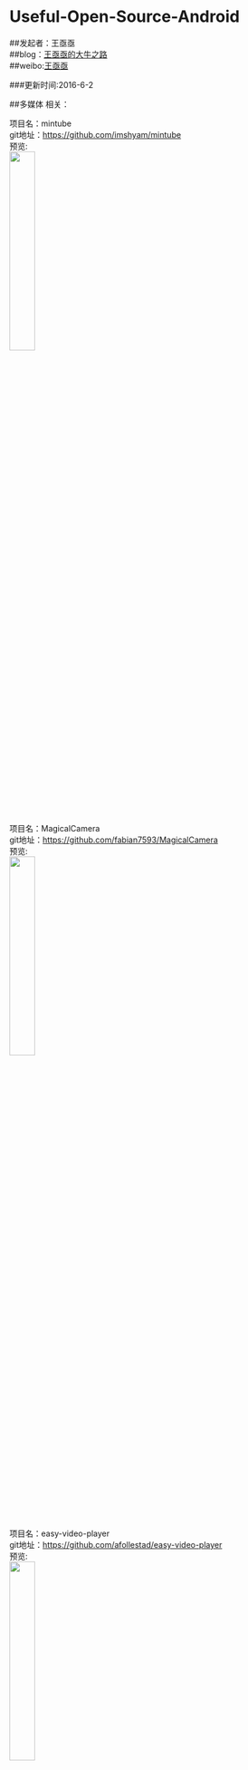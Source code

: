 # Useful-Open-Source-Android

##发起者：王亟亟<br>
##blog：[王亟亟的大牛之路](http://blog.csdn.net/ddwhan0123) <br>
##weibo:[王亟亟](http://weibo.com/u/5298245888) <br>

###更新时间:2016-6-2





##多媒体 相关：<br>





项目名：mintube<br>
git地址：https://github.com/imshyam/mintube<br>
预览:<br>
<img src="https://raw.githubusercontent.com/imshyam/mintube/master/screens/diff.png" width="30%" />

项目名：MagicalCamera<br>
git地址：https://github.com/fabian7593/MagicalCamera<br>
预览:<br>
<img src="https://github.com/fabian7593/MagicalCamera/raw/master/magicalcamera.gif" width="30%" />

项目名：easy-video-player<br>
git地址：https://github.com/afollestad/easy-video-player<br>
预览:<br>
<img src="https://raw.githubusercontent.com/afollestad/easy-video-player/master/art/showcase1.png" width="30%" />

项目名：SuperVideoPlayer<br>
git地址：https://github.com/curtis2/SuperVideoPlayer<br>
预览:<br>
<img src="https://github.com/curtis2/SuperVideoPlayer/raw/0aaf3ce2b6fc817d50ffdbe79a75ef6701c0b96b/source/start.gif" width="30%" />






##Bottom Navigation 相关:<br>









项目名：BottomNavigation<br>
git地址：https://github.com/Ashok-Varma/BottomNavigation<br>
预览:<br>
<img src="https://raw.githubusercontent.com/Ashok-Varma/BottomNavigation/master/all.gif" width="30%" />

项目名：FragNav<br>
git地址：https://github.com/ncapdevi/FragNav<br>
预览:<br>
<img src="https://raw.githubusercontent.com/ncapdevi/FragNav/master/FragNavDemo.gif" width="30%" />

项目名：BottomSheet<br>
git地址：https://github.com/soarcn/BottomSheet<br>
预览:<br>
<img src="https://github.com/soarcn/BottomSheet/raw/master/art/image.png?raw=true" width="30%" />

项目名：BottomBar<br>
git地址：https://github.com/roughike/BottomBar<br>
预览:<br>
![](https://raw.githubusercontent.com/roughike/BottomBar/master/demo_shifting.gif) <br>

项目名：FloatingToolbar<br>
git地址：https://github.com/rubensousa/FloatingToolbar<br>
预览:<br>
![](https://github.com/rubensousa/FloatingToolbar/raw/master/screenshots/demo.gif) <br>

项目名：PagerBottomTabStrip<br>
git地址：https://github.com/tyzlmjj/PagerBottomTabStrip<br>
预览:<br>
![](https://github.com/tyzlmjj/PagerBottomTabStrip/raw/master/img/demo1.gif) <br>

项目名：ahbottomnavigation<br>
git地址：https://github.com/aurelhubert/ahbottomnavigation<br>
预览:<br>
![](https://raw.githubusercontent.com/aurelhubert/ahbottomnavigation/master/demo2.gif) <br>








##图片选择器/编辑器 相关:<br>








项目名：PhotoPicker<br>
git地址：https://github.com/donglua/PhotoPicker<br>
预览:<br>
![](https://camo.githubusercontent.com/fdfbd6a029ad0f17e8cb782b1fc2cc579ca99e19/687474703a2f2f7777342e73696e61696d672e636e2f6c617267652f3565396138316462677731657472613665666c31686a3230367a3063657765742e6a7067) <br>


项目名：android-image-picker<br>
git地址：https://github.com/sd6352051/android-image-picker<br>
预览:<br>
![](https://github.com/sd6352051/android-image-picker/raw/master/gif/gallery.gif) <br>


项目名：ImageEditor-Android<br>
git地址：https://github.com/siwangqishiq/ImageEditor-Android<br>
预览:<br>
![](https://github.com/siwangqishiq/ImageEditAndroid/raw/master/screens/demo1.gif) <br>

项目名：AndroidPicturePicker<br>
git地址：https://github.com/ValuesFeng/AndroidPicturePicker<br>
预览:<br>
![](https://camo.githubusercontent.com/10e37ca4f68e656eef1722b2a458140f4ef92564/687474703a2f2f3773627934372e636f6d352e7a302e676c622e636c6f7564646e2e636f6d2f73637265656e73686f74322e6a70672d7868647069) <br>


项目名：GalleryPick<br>
git地址：https://github.com/YancyYe/GalleryPick<br>
预览:<br>
![](https://raw.githubusercontent.com/YancyYe/ImageSelector/master/resource/image_1.png) <br>

项目名：ImagePicker<br>
git地址：https://github.com/jeasonlzy0216/ImagePicker<br>
预览:<br>
![](https://camo.githubusercontent.com/d54562e2f344afa4a916d09a577098ef08a55bdb/687474703a2f2f3778737335332e636f6d322e7a302e676c622e636c6f7564646e2e636f6d2f696d6167657069636b65722f64656d6f312e706e67) <br>









##ListView 相关:<br>










项目名：CalendarListview<br>
git地址：https://github.com/traex/CalendarListview<br>
预览:<br>
<img src="https://github.com/traex/CalendarListview/raw/master/demo.gif" width="30%" /><br>

项目名：PullToZoomInListView<br>
git地址：https://github.com/matrixxun/PullToZoomInListView<br>
预览:<br>
![](https://github.com/matrixxun/PullToZoomInListView/raw/master/art/pull-to-zoom.gif) <br>

项目名：ListViewAnimations<br>
git地址：https://github.com/nhaarman/ListViewAnimations<br>
预览:<br>
<img src="https://raw.githubusercontent.com/nhaarman/ListViewAnimations/gh-pages/images/dynamiclistview.gif" width="30%" /><br>

项目名：HitBlockRefresh<br>
git地址：https://github.com/Hitomis/HitBlockRefresh<br>
预览:<br>
<img src="https://github.com/Hitomis/HitBlockRefresh/raw/master/preview/HitBlock.gif" width="30%" /><br>

项目名：StickyHeaderListView<br>
git地址：https://github.com/sfsheng0322/StickyHeaderListView<br>
预览:<br>
![](https://github.com/sfsheng0322/StickyHeaderListView/raw/master/screenshots/stickyheader.gif) <br>


项目名：IndexableStickyListView<br>
git地址：https://github.com/YoKeyword/IndexableStickyListView<br>
预览:<br>
![](https://github.com/YoKeyword/IndexableStickyListView/raw/master/gif/demo_city.gif) <br>

项目名：FlabbyListView<br>
git地址：https://github.com/jpardogo/FlabbyListView<br>
预览:<br>
![](https://camo.githubusercontent.com/2194c820b758d70a0bf525e14e1b7f3f135b6ece/687474703a2f2f692e696d6775722e636f6d2f756743424869482e6769665d28687474703a2f2f692e696d6775722e636f6d2f756743424869482e676966) <br>

项目名：SlideAndDragListView<br>
git地址：https://github.com/yydcdut/SlideAndDragListView<br>
预览:<br>
![](https://raw.githubusercontent.com/yydcdut/SlideAndDragListView/master/gif/v1.1.gif) <br>









##RecyclerView 相关:<br>










项目名：CommonAdapter<br>
git地址：https://github.com/tianzhijiexian/CommonAdapter<br>
预览:<br>
<img src="https://github.com/tianzhijiexian/CommonAdapter/raw/master/demo/demo.png" width="30%"/><br>


项目名：ARVExpandableGridLayout<br>
git地址：https://github.com/h6ah4i/ARVExpandableGridLayout<br>
预览:<br>
<img src="https://github.com/h6ah4i/ARVExpandableGridLayout/raw/master/pic/screenshot.png?raw=true" width="30%"/><br>

项目名：MaterialTransitions<br>
git地址：https://github.com/toddway/MaterialTransitions<br>
预览:<br>
<img src="https://raw.githubusercontent.com/toddway/MaterialTransitions/master/img/activity-transitions.gif" width="30%"/><br>

项目名：Searchable-RecyclerView-Demo<br>
git地址：https://github.com/Wrdlbrnft/Searchable-RecyclerView-Demo<br>
预览:<br>
<img src="https://camo.githubusercontent.com/da0e732c8554f89f52184266564a42ef9c691d58/687474703a2f2f692e737461636b2e696d6775722e636f6d2f68747a30592e676966" width="320x"> <br>

项目名：UltimateRecyclerView<br>
git地址：https://github.com/cymcsg/UltimateRecyclerView<br>
预览:<br>
<img src="https://camo.githubusercontent.com/fde8f2c41a4224b7c332eb0ce27ef50bd09f6c2f/687474703a2f2f692e67697068792e636f6d2f55564b455745477536347a36302e676966" width="320x"> <br>

项目名：recyclerview-animators<br>
git地址：https://github.com/wasabeef/recyclerview-animators<br>
预览:<br>
<img src="https://github.com/wasabeef/recyclerview-animators/raw/master/art/demo.gif" width="320x"> <br>


项目名：expandable-recycler-view<br>
git地址：https://github.com/bignerdranch/expandable-recycler-view<br>
预览:<br>
<img src="http://bignerdranch.github.io/expandable-recycler-view/sample.gif" width="320x"> <br>

项目名：StickyHeaders<br>
git地址：https://github.com/ShamylZakariya/StickyHeaders<br>
预览:<br>
<img src="https://github.com/ShamylZakariya/StickyHeaders/raw/master/readme-assets/video-addressbook.gif" width="320x"> <br>

项目名：StickyHeaders<br>
git地址：https://github.com/ShamylZakariya/StickyHeaders<br>
预览:<br>
<img src="https://github.com/ShamylZakariya/StickyHeaders/raw/master/readme-assets/video-addressbook.gif" width="320x"> <br>

项目名：base-adapter-helper<br>
git地址：https://github.com/JoanZapata/base-adapter-helper<br>
预览:<br>
<img src="https://camo.githubusercontent.com/94372fad90c2de4c6612d0e396440ebf15298abc/68747470733a2f2f7261772e6769746875622e636f6d2f4a6f616e5a61706174612f626173652d616461707465722d68656c7065722f6d61737465722f6865616465722e706e67" width="320x"> <br>

项目名：BaseRecyclerViewAdapterHelper<br>
git地址：https://github.com/CymChad/BaseRecyclerViewAdapterHelper<br>
预览:<br>
<img src="https://github.com/CymChad/BaseRecyclerViewAdapterHelper/raw/master/demo_res/demo.gif" width="320x"> <br>

项目名：gesture-recycler<br>
git地址：https://github.com/thesurix/gesture-recycler<br>
预览:<br>
<img src="https://camo.githubusercontent.com/28ae912dfce010fa1443fcb1759891b04871b85b/687474703a2f2f692e67697068792e636f6d2f7854394450476b52556b5069483351756d342e676966" width="320x"> <br>

项目名：drag-select-recyclerview<br>
git地址：https://github.com/afollestad/drag-select-recyclerview<br>
预览:<br>
<img src="https://github.com/afollestad/drag-select-recyclerview/raw/master/art/showcase.gif" width="320x"> <br>

项目名：recyclerviewhelper<br>
git地址：https://github.com/nisrulz/recyclerviewhelper<br>
预览:<br>
无  滑动删除，拖拽,基于系统提供的再做二次封装<br>

项目名：pull-to-make-soup<br>
git地址：https://github.com/Yalantis/pull-to-make-soup<br>
预览:<br>
<img src="https://raw.githubusercontent.com/Yalantis/PullToMakeSoup/master/PullToMakeSoupDemo/Resouces/recipe-finder.gif" width="320x"> <br>

项目名：FlyRefresh<br>
git地址：https://github.com/race604/FlyRefresh<br>
预览:<br>
![](https://github.com/race604/FlyRefresh/raw/master/images/flyrefresh.gif) <br>

项目名：android-advancedrecyclerview<br>
git地址：https://github.com/h6ah4i/android-advancedrecyclerview<br>
预览:<br>
视频，就不贴了<br>

项目名：RecyclerViewItemAnimators<br>
git地址：https://github.com/gabrielemariotti/RecyclerViewItemAnimators<br>
预览:<br>
![](https://github.com/gabrielemariotti/RecyclerViewItemAnimators/raw/master/demo.gif) <br>

项目名：BGARefreshLayout-Android<br>
git地址：https://github.com/bingoogolapple/BGARefreshLayout-Android<br>
预览:<br>
![](https://camo.githubusercontent.com/7539fed2c320aecc0d47320586e8c2ee22a2d762/687474703a2f2f37786b39646a2e636f6d312e7a302e676c622e636c6f7564646e2e636f6d2f726566726573686c61796f75742f73637265656e73686f74732f6267615f726566726573686c61796f7574322e676966) <br>

项目名：RecyclerItemDecoration<br>
git地址：https://github.com/dinuscxj/RecyclerItemDecoration<br>
预览:<br>
![](https://github.com/dinuscxj/RecyclerItemDecoration/raw/master/Preview/LinearDividerItemDecoration.gif?width=300) <br>

项目名：TitanRecyclerView<br>
git地址：https://github.com/youzan/TitanRecyclerView<br>
预览:<br>
![](https://github.com/youzan/TitanRecyclerView/raw/master/art/demo2.gif) <br>

项目名：EasyRecyclerViewSidebar<br>
git地址：https://github.com/CaMnter/EasyRecyclerViewSidebar<br>
预览:<br>
<img src="http://ww4.sinaimg.cn/large/006lPEc9jw1f2vh6s7sjog31401z44qr.gif" width="320x"> <br>

项目名：DragRecyclerView<br>
git地址：https://github.com/AleBarreto/DragRecyclerView<br>
预览:<br>
![](https://raw.githubusercontent.com/AleBarreto/DragRecyclerView/master/app/Honeycam%202016-01-15%2011-17-30.gif) <br>

项目名：SectionedExpandableGridRecyclerView<br>
git地址：https://github.com/bpncool/SectionedExpandableGridRecyclerView<br>
预览:<br>
![](https://github.com/bpncool/SectionedExpandableGridRecyclerView/raw/master/segrv.gif) <br>

项目名：Android-RecyclerViewWithFooter<br>
git地址：https://github.com/android-cjj/Android-RecyclerViewWithFooter<br>
预览:<br>
![](https://github.com/android-cjj/Android-RecyclerViewWithFooter/raw/master/img/cjj2.jpg) <br>

项目名：RecyclerViewManager<br>
git地址：https://github.com/Syehunter/RecyclerViewManager<br>
预览:<br>
![](https://camo.githubusercontent.com/841128156edef161d69a0b2088fceb40418b7696/687474703a2f2f37786e347a342e636f6d312e7a302e676c622e636c6f7564646e2e636f6d2f52656379636c6572566965774d616e616765722e676966) <br>

项目名：InfiniteScroll<br>
git地址：https://github.com/pwittchen/InfiniteScroll<br>
预览:<br>
![](https://raw.githubusercontent.com/pwittchen/InfiniteScroll/master/demo.gif) <br>

项目名：overscroll-decor<br>
git地址：https://github.com/EverythingMe/overscroll-decor<br>
预览:<br>
![](https://github.com/EverythingMe/overscroll-decor/raw/master/recyclerview_demo.gif) <br>


项目名：IRecyclerView<br>
git地址：https://github.com/Aspsine/IRecyclerView<br>
预览:<br>
![](https://github.com/Aspsine/IRecyclerView/raw/master/art/bat_vs_supper_header.gif) <br>









##ViewPager 相关:<br>










项目名：TransitionPlayer<br>
git地址：https://github.com/linfaxin/TransitionPlayer<br>
预览:<br>
<img src="https://github.com/linfaxin/TransitionPlayer/raw/master/demo/demo_xiaoma_intro.gif" width="30%"/><br>

项目名：welcome-android<br>
git地址：https://github.com/stephentuso/welcome-android<br>
预览:<br>
<img src="https://raw.githubusercontent.com/stephentuso/welcome-android/master/media/sample-video.gif" width="30%" /><br>

项目名：FlycoBanner_Master<br>
git地址：https://github.com/H07000223/FlycoBanner_Master<br>
预览:<br>
<img src="https://github.com/H07000223/FlycoBanner_Master/raw/master/preview_FlycoBanner.gif" width="30%" /><br>

项目名：DevLight-Mobile-Agency/NavigationTabStrip<br>
git地址：https://github.com/DevLight-Mobile-Agency/NavigationTabStrip<br>
预览:<br>
<img src="https://camo.githubusercontent.com/c22e87f0a7ea79e33497daba67d68d8bf178846d/68747470733a2f2f6c68362e676f6f676c6575736572636f6e74656e742e636f6d2f2d7770476e786531566566632f567a6969796761533957492f41414141414141414364342f633466555f45472d44486b6f62793153496249354244747149547047695a5a6877434c30422f773332362d683535312d6e6f2f6e74732e676966" width="30%" /><br>

项目名：paper-onboarding-android<br>
git地址：https://github.com/Ramotion/paper-onboarding-android<br>
预览:<br>
<img src="https://github.com/Ramotion/paper-onboarding-android/raw/master/onboarding_preview.gif" width="30%" /><br>

项目名：WoWoViewPager<br>
git地址：https://github.com/Nightonke/WoWoViewPager<br>
预览:<br>
<img src="https://github.com/Nightonke/WoWoViewPager/raw/master/Pictures/AppIntroExample.gif"/><br>


项目名：SCViewPager<br>
git地址：https://github.com/sacot41/SCViewPager<br>
预览:<br>
<img src="https://github.com/sacot41/SCViewPager/raw/master/example_2.gif?raw=true"/><br>

项目名：ViewPagerTransforms<br>
git地址：https://github.com/ToxicBakery/ViewPagerTransforms<br>
预览:<br>
<img src="https://camo.githubusercontent.com/8dabc7f764609bd8fbe9a7c594251e0e5d20ebdc/687474703a2f2f692e696d6775722e636f6d2f72766845326e732e676966" width="30%" /><br>

项目名：HollyViewPager<br>
git地址：https://github.com/florent37/HollyViewPager<br>
预览:<br>
![](https://camo.githubusercontent.com/42b77379300d39233842379c64a8d3bd6f432e38/687474703a2f2f6a2e676966732e636f6d2f765a344439472e676966) <br>

项目名：AppIntro<br>
git地址：https://github.com/PaoloRotolo/AppIntro<br>
预览:<br>
<img src="https://github.com/PaoloRotolo/AppIntro/raw/master/art/intro.png" width="30%" /><br>


项目名：BGABanner-Android<br>
git地址：https://github.com/bingoogolapple/BGABanner-Android<br>
预览:<br>
<img src="https://raw.githubusercontent.com/bingoogolapple/BGABanner-Android/server/screenshots/banner2.gif" width="30%" /><br>

项目名：MagicViewPager<br>
git地址：https://github.com/hongyangAndroid/MagicViewPager<br>
预览:<br>
<img src="https://github.com/hongyangAndroid/MagicViewPager/raw/master/screenshot/rotate_y.gif" width="30%" /><br>

项目名：Android-ConvenientBanner<br>
git地址：https://github.com/saiwu-bigkoo/Android-ConvenientBanner<br>
预览:<br>
![](https://github.com/saiwu-bigkoo/Android-ConvenientBanner/raw/master/preview/convenientbannerdemo.gif) <br>

项目名：CardSlide<br>
git地址：https://github.com/DavidWangTM/CardSlide<br>
预览:<br>
![](https://raw.githubusercontent.com/DavidWangTM/CardSlide/master/nice.gif) <br>

##GridView 相关:<br>
项目名：android-GridViewWithHeaderAndFooter<br>
git地址：https://github.com/liaohuqiu/android-GridViewWithHeaderAndFooter<br>
预览:<br>
![](https://raw.githubusercontent.com/liaohuqiu/android-GridViewWithHeaderAndFooter/master/screen-shot.png) <br>








##输入内容相关：<br>








项目名： passwordview<br>
git地址：https://github.com/lisawray/passwordview<br>
预览:<br>
<img src="https://raw.githubusercontent.com/lisawray/passwordview/master/2016-3-15.png" width="30%"/><br>

项目名： Android-RTEditor<br>
git地址：https://github.com/1gravity/Android-RTEditor<br>
预览:<br>
<img src="https://camo.githubusercontent.com/8dd52f83a752bf322a4f622dbd9c0599b7888f67/687474703a2f2f7777772e31677261766974792e636f6d2f696d616765732f7269636874657874656469746f722e706e67" width="30%"/><br>

项目名：EasyForm<br>
git地址：https://github.com/emmasuzuki/EasyForm<br>
预览:<br>
![](https://raw.githubusercontent.com/emmasuzuki/EasyForm/master/demo1.gif) <br>

项目名： android-phone-field<br>
git地址：https://github.com/lamudi-gmbh/android-phone-field<br>
预览:<br>
<img src="https://raw.githubusercontent.com/lamudi-gmbh/android-phone-field/master/raw/phone-field.gif" width="30%"/><br>

项目名：TagsEditText<br>
git地址：https://github.com/mabbas007/TagsEditText<br>
预览:<br>
<img src="https://camo.githubusercontent.com/3a26ca3308d07d4040d9b6bea3dd65b0cc605516/687474703a2f2f692e696d6775722e636f6d2f5a4a596c734e4c2e706e673f33" width="30%" /><br>

项目名：MoveKeyboard<br>
git地址：https://github.com/09xuanjian/MoveKeyboard<br>
解释:<br>
android 自定义键盘，在页面嵌入的<br>

项目名：RichEditText<br>
git地址：https://github.com/KDF5000/RichEditText<br>
预览:<br>
<img src="https://raw.githubusercontent.com/KDF5000/RichEditText/master/screenshot/3.jpg" width="30%" /><br>

项目名：icarus-android<br>
git地址：https://github.com/mr5/icarus-android<br>
预览:<br>
<img src="https://github.com/mr5/icarus-android/raw/master/demo.gif"/><br>










##自定义控件/动画:<br>








项目名：TSnackBar<br>
git地址：https://github.com/AndreiD/TSnackBar<br>
预览:<br>
<img src="https://raw.githubusercontent.com/AndreiD/TSnackBar/master/app/snackbar.gif" width="30%"/><br>

项目名：FlycoSystemBar<br>
git地址：https://github.com/H07000223/FlycoSystemBar<br>
预览:<br>
<img src="https://github.com/H07000223/FlycoSystemBar/raw/master/art/5.0.gif" width="30%"/><br>

项目名：secure-preferences<br>
git地址：https://github.com/scottyab/secure-preferences<br>
预览:<br>
<img src="https://camo.githubusercontent.com/29a9bb9967b7584cce1341c726817284cae1cd7a/68747470733a2f2f7261772e6769746875622e636f6d2f73636f74747961622f7365637572652d707265666572656e6365732f6d61737465722f646f63732f696d616765732f73735f6672616d655f7365637572655f707265662e706e67" width="30%"/><br>

项目名：Permissions-Helper<br>
git地址：https://github.com/Andrew-Quebe/Permissions-Helper<br>
预览:<br>
<img src="https://github.com/Andrew-Quebe/Permissions-Helper/raw/master/artwork/google.png" width="30%"/><br>

项目名：material-tip<br>
git地址：https://github.com/fcannizzaro/material-tip<br>
预览:<br>
<img src="https://raw.githubusercontent.com/fcannizzaro/material-tip/master/preview.gif" width="30%"/><br>

项目名：android-autofittextview<br>
git地址：https://github.com/grantland/android-autofittextview<br>
预览:<br>
<img src="https://github.com/grantland/android-autofittextview/raw/master/website/static/autofittextview.gif?raw=true" width="30%"/><br>

项目名：ActivityRouter<br>
git地址：https://github.com/mzule/ActivityRouter<br>
预览:<br>
<img src="https://raw.githubusercontent.com/mzule/ActivityRouter/master/gif/router.gif" width="30%"/><br>

项目名：3dTagCloudAndroid<br>
git地址：https://github.com/misakuo/3dTagCloudAndroid<br>
预览:<br>
<img src="https://raw.githubusercontent.com/misakuo/3dTagCloudAndroid/master/screenshot.gif" width="30%"/><br>

项目名：FloatView<br>
git地址：https://github.com/AlexLiuSheng/FloatView<br>
预览:<br>
<img src="https://github.com/AlexLiuSheng/FloatView/raw/master/z.gif" width="30%"/><br>

项目名：yava<br>
git地址：https://github.com/hujiaweibujidao/yava<br>
预览:<br>
<img src="https://github.com/hujiaweibujidao/yava/raw/master/yava.gif" width="30%"/><br>

项目名：beauty-treatment-android-animations<br>
git地址：https://github.com/JlUgia/beauty-treatment-android-animations<br>
预览:<br>
<img src="https://github.com/JlUgia/beauty-treatment-android-animations/raw/master/assets/swiperefresh.gif" width="30%"/><br>

项目名：Transitions-Everywhere<br>
git地址：https://github.com/andkulikov/Transitions-Everywhere<br>
预览:<br>
<img src="https://camo.githubusercontent.com/0dbd6c6ad1b4f67503002df27efc5c0551183430/68747470733a2f2f686162726173746f726167652e6f72672f66696c65732f6335312f6231652f6232362f63353162316562323666623934313639386164356131333638643036363033622e676966" width="30%"/><br>

项目名：FPSAnimator<br>
git地址：https://github.com/MasayukiSuda/FPSAnimator<br>
预览:<br>
<img src="https://github.com/MasayukiSuda/FPSAnimator/raw/master/art/tweenBitmapSampleDemo.gif" width="30%"/><br>

项目名：android-transition<br>
git地址：https://github.com/kaichunlin/android-transition<br>
预览:<br>
<img src="https://github.com/kaichunlin/android-transition/raw/master/github/animation_transition.gif" width="30%"/><br>

项目名：Confetti<br>
git地址：https://github.com/hqwang/Confetti<br>
预览:<br>
<img src="https://github.com/hqwang/Confetti/raw/master/haha.gif" width="30%"/><br>

项目名：ViewAnimator<br>
git地址：https://github.com/florent37/ViewAnimator<br>
预览:<br>
<img src="https://camo.githubusercontent.com/0c031aa501e2d450ca7c9ea52a0a58d65c18371b/68747470733a2f2f6a2e676966732e636f6d2f45526c427a572e676966" width="30%"/><br>

项目名：WilliamChart<br>
git地址：https://github.com/diogobernardino/WilliamChart<br>
预览:<br>
<img src="https://github.com/diogobernardino/WilliamChart/raw/master/art/demo2.gif" width="30%"/><br>

项目名：MaterialList<br>
git地址：https://github.com/dexafree/MaterialList<br>
预览:<br>
<img src="https://camo.githubusercontent.com/dbd35b767b0c4c6e356bf83c217a6179b08bacd9/687474703a2f2f692e696d6775722e636f6d2f79573775424e792e706e67" width="30%"/><br>

项目名：Android-SpinKit<br>
git地址：https://github.com/ybq/Android-SpinKit<br>
预览:<br>
<img src="https://raw.githubusercontent.com/ybq/AndroidSpinKit/master/art/screen2.gif" width="30%"/><br>

项目名：advancedtextview<br>
git地址：https://github.com/oktayayr/advancedtextview<br>
预览:<br>
<img src="https://github.com/oktayayr/advancedtextview/raw/master/arts/justifytext_ss.png" width="30%"/><br>

项目名：CardAnimation<br>
git地址：https://github.com/seedante/CardAnimation<br>
预览:<br>
<img src="https://camo.githubusercontent.com/6036f276ae5018ae37a71fd16575fee8dbf449de/68747470733a2f2f6431337961637572716a676172612e636c6f756466726f6e742e6e65742f75736572732f33323339392f73637265656e73686f74732f313236353438372f6174746163686d656e74732f3137333534352f7365637265742d70726f6a6563742d616e696d6174696f6e5f32782e676966" width="30%"/><br>

项目名：GoodView<br>
git地址：https://github.com/venshine/GoodView<br>
预览:<br>
<img src="https://github.com/venshine/GoodView/raw/master/screenshot/screenshot.gif" width="30%"/><br>

项目名：NestedToolbarTutorial<br>
git地址：https://github.com/AlexZhukovich/NestedToolbarTutorial<br>
预览:<br>
<img src="https://camo.githubusercontent.com/321b9d0d1ecb421b1b1411578e52aa10be099ee2/687474703a2f2f616c65787a682e636f6d2f77702d636f6e74656e742f75706c6f6164732f323031352f30382f6e65737465645f746f6f6c6261725f6769665f64656d6f2e676966" width="30%"/><br>

项目名：NumberMorphView4Android<br>
git地址：https://github.com/Even201314/NumberMorphView4Android<br>
预览:<br>
<img src="https://github.com/Even201314/NumberMorphView4Android/raw/master/raw/master/screenshot/sample.gif" width="30%"/><br>

项目名：FaceOffToggleButton<br>
git地址：https://github.com/Nightonke/FaceOffToggleButton<br>
预览:<br>
<img src="https://github.com/Nightonke/FaceOffToggleButton/raw/master/img/Animation.gif?raw=true"/><br>

项目名：StatusBarAdapt<br>
git地址：https://github.com/CoolThink/StatusBarAdapt<br>
预览:<br>
<img src="https://camo.githubusercontent.com/7fb2b98eb1e55a1f8bf4fabe8a517a21c7ec3796/687474703a2f2f696d672e626c6f672e6373646e2e6e65742f3230313531313233313734353538393637" width="30%"/><br>

项目名：BreadcrumbLayout<br>
git地址：https://github.com/ayvazj/BreadcrumbLayout<br>
预览:<br>
<img src="https://github.com/ayvazj/BreadcrumbLayout/raw/master/docs/breadcrumb.gif" width="30%"/><br>

项目名：Android-Rate<br>
git地址：https://github.com/hotchemi/Android-Rate<br>
预览:<br>
<img src="https://camo.githubusercontent.com/8e6f04b5f3471f2663698b50f95e00832f9d7838/687474703a2f2f692e6779617a6f2e636f6d2f32383633343262613231356135313566326634343361376365393936636339322e676966" width="30%"/><br>

项目名：BlurDialogFragment<br>
git地址：https://github.com/tvbarthel/BlurDialogFragment<br>
预览:<br>
<img src="https://github.com/tvbarthel/BlurDialogFragment/raw/master/static/full_screen_blur.png" width="30%"/><br>


项目名：ShortcutBadger<br>
git地址：https://github.com/leolin310148/ShortcutBadger<br>
预览:<br>
<img src="https://camo.githubusercontent.com/9a299defba7047600b7511efcc068d77553302e4/68747470733a2f2f7261772e6769746875622e636f6d2f6c656f6c696e3331303134382f53686f72746375744261646765722f6d61737465722f73637265656e73686f74732f73735f6c672e706e67"/><br>

项目名：ExpandableLayout<br>
git地址：https://github.com/AAkira/ExpandableLayout<br>
预览:<br>
<img src="https://github.com/AAkira/ExpandableLayout/raw/master/art/ExampleRecyclerview_v1.1.gif" width="30%"/><br>

项目名：FabDialogMorph<br>
git地址：https://github.com/hujiaweibujidao/FabDialogMorph<br>
预览:<br>
<img src="https://github.com/hujiaweibujidao/FabDialogMorph/raw/master/fabdialog.gif" width="30%"/><br>

项目名：preview-transition<br>
git地址：https://github.com/Ramotion/preview-transition<br>
预览:<br>
<img src="https://github.com/Ramotion/preview-transition/raw/master/preview.gif" width="30%"/><br>

项目名：SwipeBackHelper<br>
git地址：https://github.com/Jude95/SwipeBackHelper<br>
预览:<br>
<img src="https://github.com/Jude95/SwipeBackHelper/raw/master/swipeback.gif" width="30%"/><br>

项目名：circle-menu<br>
git地址：https://github.com/Ramotion/circle-menu<br>
预览:<br>
<img src="https://github.com/Ramotion/circle-menu/raw/master/preview.gif" width="30%"/><br>


项目名：LowPolyAndroid<br>
git地址：https://github.com/zzhoujay/LowPolyAndroid<br>
预览:<br>
<img src="https://github.com/zzhoujay/LowPolyAndroid/raw/master/image/img.png" width="30%"/><br>

项目名：ScrollerCalendar<br>
git地址：https://github.com/guanchao/ScrollerCalendar<br>
预览:<br>
<img src="https://github.com/guanchao/ScrollerCalendar/raw/master/images/sample1.gif" width="30%"/><br>

项目名：Pixelate<br>
git地址：https://github.com/DanielMartinus/Pixelate<br>
预览:<br>
<img src="https://github.com/DanielMartinus/Pixelate/raw/master/images/pixelate_illustration.png"/><br>

项目名：swipe-action-layout<br>
git地址：https://github.com/prolificinteractive/swipe-action-layout<br>
预览:<br>
<img src="https://github.com/prolificinteractive/swipe-action-layout/raw/master/images/demo1.gif" width="30%"/><br>


项目名：VideoPlayerManager<br>
git地址：https://github.com/danylovolokh/VideoPlayerManager<br>
预览:<br>
<img src="https://cloud.githubusercontent.com/assets/2686355/12434458/6f677ae4-bf0f-11e5-8fa9-b3d3b8a30165.gif" width="30%"/><br>

项目名：ScratchView<br>
git地址：https://github.com/cooltechworks/ScratchView<br>
预览:<br>
<img src="https://raw.githubusercontent.com/cooltechworks/ScratchView/master/screenshots/scratch_text_view_demo.gif" width="30%"/><br>


项目名： MatchView<br>
git地址：https://github.com/Rogero0o/MatchView<br>
预览:<br>
<img src="https://camo.githubusercontent.com/a71e9d26a7f90ea70270b3681d99785a29f83be5/687474703a2f2f7777312e73696e61696d672e636e2f6d773639302f6136393561636465677731656d79746e6b347334356732306567306d6b3439302e676966" width="30%"/><br>


项目名： GifLoadingView<br>
git地址：https://github.com/Rogero0o/GifLoadingView<br>
预览:<br>
<img src="https://camo.githubusercontent.com/5d60273b50200d40dd0fb3d6e7e2f2283651630d/687474703a2f2f7777342e73696e61696d672e636e2f6d773639302f61363935616364656777316633646579737274346767323034733034783137722e676966" /><br>

项目名： SwipeBack<br>
git地址：https://github.com/liuguangqiang/SwipeBack<br>
预览:<br>
<img src="https://github.com/liuguangqiang/SwipeBack/raw/master/Images/swipeback_demo.gif" width="30%" /><br>

项目名： ExplosionField<br>
git地址：https://github.com/tyrantgit/ExplosionField<br>
预览:<br>
<img src="https://github.com/tyrantgit/ExplosionField/raw/master/explosionfield.gif" width="30%" /><br>

项目名： android-stackblur<br>
git地址：https://github.com/kikoso/android-stackblur<br>
预览:<br>
<img src="https://camo.githubusercontent.com/9c26fa38f23bb218558ad1843f59042ae3d90309/68747470733a2f2f7261772e6769746875622e636f6d2f6b696b6f736f2f616e64726f69642d737461636b626c75722f6d61737465722f6172742f73637265656e73686f74312e706e67" width="30%" /><br>

项目名： AndroidViewAnimations<br>
git地址：https://github.com/daimajia/AndroidViewAnimations<br>
预览:<br>
<img src="https://camo.githubusercontent.com/c41223966bdfed2260dbbabbcbae648e5db542c6/687474703a2f2f7777332e73696e61696d672e636e2f6d773639302f3631306463303334677731656a37356d69327737376732306333306a623471722e676966" width="30%" /><br>

项目名：Android-Week-View<br>
git地址：https://github.com/alamkanak/Android-Week-View<br>
预览:<br>
<img src="https://github.com/alamkanak/Android-Week-View/raw/develop/images/screen-shot.png" width="30%" /><br>

项目名：Caldroid<br>
git地址：https://github.com/roomorama/Caldroid<br>
预览:<br>
<img src="https://camo.githubusercontent.com/8160f830305493135ea8ae1fbd9e12713d6f0972/68747470733a2f2f7261772e6769746875622e636f6d2f726f6f6d6f72616d612f43616c64726f69642f6d61737465722f73637265656e73686f742f312e706e67" width="30%" /><br>

项目名：android-times-square<br>
git地址：https://github.com/square/android-times-square<br>
预览:<br>
<img src="https://github.com/square/android-times-square/raw/master/timesSquareScreenshot.png" width="30%" /><br>


项目名：BitmapMerger<br>
git地址：https://github.com/cooltechworks/BitmapMerger<br>
预览:<br>
<img src="https://cloud.githubusercontent.com/assets/13122232/8438307/9f8d7c78-1f82-11e5-8d77-7fb9f31dfd6f.gif" width="30%" /><br>

项目名：android-simple-tooltip<br>
git地址：https://github.com/douglasjunior/android-simple-tooltip<br>
预览:<br>
<img src="https://raw.githubusercontent.com/douglasjunior/android-simple-tooltip/master/screenshots/demo.gif" width="30%" /><br>

项目名：ExpandableLayout<br>
git地址：https://github.com/cachapa/ExpandableLayout<br>
预览:<br>
<img src="https://github.com/cachapa/ExpandableLayout/raw/master/images/expandable_fixed.gif" width="30%" /><br>

项目名：AnimTextView<br>
git地址：https://github.com/z56402344/AnimTextView<br>
预览:<br>
<img src="https://camo.githubusercontent.com/928419dd3d300081d975c51b2a6ad293b9624ab7/687474703a2f2f696d672e626c6f672e6373646e2e6e65742f3230313531323134323233363431303631" width="30%" /><br>

项目名：A-MusicView<br>
git地址：https://github.com/north2014/A-MusicView<br>
预览:<br>
<img src="https://github.com/north2014/A-MusicView/raw/master/a.gif" width="30%" /><br>

项目名：PianoView<br>
git地址：https://github.com/north2014/PianoView<br>
预览:<br>
<img src="https://github.com/north2014/PianoView/raw/master/a.png" width="30%" /><br>

项目名：cardslib<br>
git地址：https://github.com/gabrielemariotti/cardslib<br>
预览:<br>
<img src="https://github.com/gabrielemariotti/cardslib/raw/master/demo/images/cardsv2_small.png" width="30%" /><br>

项目名：FakeSearchView<br>
git地址：https://github.com/leonardoxh/FakeSearchView<br>
预览:<br>
<img src="https://github.com/leonardoxh/FakeSearchView/raw/master/demo.gif" width="30%" /><br>

项目名：AndroidCountryCodeSelector<br>
git地址：https://github.com/junyuecao/AndroidCountryCodeSelector<br>
预览:<br>
<img src="https://github.com/junyuecao/AndroidCountryCodeSelector/raw/master/screenshots/screenshot1.png?raw=true" width="30%" /><br>

项目名：CircleImageView<br>
git地址：https://github.com/hdodenhof/CircleImageView<br>
预览:<br>
<img src="https://camo.githubusercontent.com/e17a2a83e3e205a822d27172cb3736d4f441344d/68747470733a2f2f7261772e6769746875622e636f6d2f68646f64656e686f662f436972636c65496d616765566965772f6d61737465722f73637265656e73686f742e706e67" width="30%" /><br>

项目名：ImageTransition<br>
git地址：https://github.com/danylovolokh/ImageTransition<br>
预览:<br>
<img src="https://cloud.githubusercontent.com/assets/2686355/13902301/783b604c-ee4c-11e5-8428-bab7a67f6fff.gif" width="30%" /><br>

项目名：TextCounter<br>
git地址：https://github.com/premnirmal/TextCounter<br>
预览:<br>
<img src="https://github.com/premnirmal/TextCounter/raw/master/img/counter.gif" width="30%" /><br>

项目名：IndicatorBox<br>
git地址：https://github.com/wusp/IndicatorBox<br>
预览:<br>
<img src="https://github.com/wusp/IndicatorBox/raw/master/Demo/src/main/java/com/wusp/indicatorbox/example-gif/flashborder.gif" width="30%" /><br>

项目名：android-circlebutton<br>
git地址：https://github.com/markushi/android-circlebutton<br>
预览:<br>
<img src="https://github.com/markushi/android-circlebutton/raw/master/example/example.gif"/><br>

项目名：BubbleLayout<br>
git地址：https://github.com/MasayukiSuda/BubbleLayout<br>
预览:<br>
<img src="https://github.com/MasayukiSuda/BubbleLayout/raw/master/art/all.gif"/><br>

项目名：FieldMapView<br>
git地址：https://github.com/naman14/FieldMapView<br>
预览:<br>
<img src="https://raw.githubusercontent.com/naman14/FieldMapView/master/graphics/Screenshot_2015-04-26-19-13-00.png" width="30%" /><br>

项目名：android-flowlayout<br>
git地址：https://github.com/ApmeM/android-flowlayout<br>
预览:<br>
<img src="https://github.com/ApmeM/android-flowlayout/raw/master/img/PORTRAIT_LTR_FILL_HORIZONTAL_DEBUG.png"/><br>

项目名：LargeImage<br>
git地址：https://github.com/LuckyJayce/LargeImage<br>
预览:<br>
No<br>

项目名：flexbox-layout<br>
git地址：https://github.com/google/flexbox-layout<br>
预览:<br>
<img src="https://github.com/google/flexbox-layout/raw/master/assets/flex-direction.gif" width="30%" /><br>

项目名：circular-with-floating-action-button<br>
git地址：https://github.com/DmitryMalkovich/circular-with-floating-action-button<br>
预览:<br>
<img src="https://cloud.githubusercontent.com/assets/2931932/14588785/b15cb84a-04da-11e6-9771-b0e54b6a6201.png" width="30%" /><br>

项目名：material-check-mark-animation<br>
git地址：https://github.com/alexjlockwood/material-check-mark-animation<br>
预览:<br>
<img src="https://camo.githubusercontent.com/ccc20356721ea4ddaebaa545b521b7462b04bcba/687474703a2f2f692e696d6775722e636f6d2f586c6b785570422e676966" width="30%" /><br>

项目名：FlippableStackView<br>
git地址：https://github.com/blipinsk/FlippableStackView<br>
预览:<br>
<img src="https://github.com/blipinsk/FlippableStackView/raw/master/FlippableStackView.gif" width="30%" /><br>

项目名：EazeGraph<br>
git地址：https://github.com/blackfizz/EazeGraph<br>
预览:<br>
<img src="https://camo.githubusercontent.com/f8ea374680a741f16e7c07f7465e86623ec7bd16/68747470733a2f2f7261772e6769746875622e636f6d2f626c61636b66697a7a2f45617a6547726170682f6d61737465722f696d61676572792f6261725f63686172742e706e67" width="30%" /><br>

项目名：hellocharts-android<br>
git地址：https://github.com/lecho/hellocharts-android<br>
预览:<br>
<img src="https://github.com/lecho/hellocharts-android/raw/master/screens/scr-dependency.png" width="30%" /><br>


项目名：MarkView<br>
git地址：https://github.com/xiprox/MarkView<br>
预览:<br>
![](https://camo.githubusercontent.com/fd7c14629d51fed962eff7f807e47ac3231c52f8/687474703a2f2f7075752e73682f684a6b57512f376632353938636236322e706e67) <br>


项目名：emojicon<br>
git地址：https://github.com/rockerhieu/emojicon<br>
预览:<br>
![](https://github.com/rockerhieu/emojicon/raw/master/images/sample.jpg) <br>

项目名：SwipeAwayDialog<br>
git地址：https://github.com/kakajika/SwipeAwayDialog<br>
预览:<br>
![](https://raw.githubusercontent.com/wiki/kakajika/SwipeAwayDialog/images/octocats.gif) <br>

项目名：countingtextview<br>
git地址：https://github.com/uguratar/countingtextview<br>
预览:<br>
![](https://camo.githubusercontent.com/30a57e0df2f29e4b3dd8172dff5bbdbee877eefc/687474703a2f2f692e696d6775722e636f6d2f6e6f58774b47372e676966) <br>

项目名：RiseNumber<br>
git地址：https://github.com/sd6352051/RiseNumber<br>
预览:<br>
![](https://camo.githubusercontent.com/0edd9bf488250060322dbf5496dddd8e096b5ca9/687474703a2f2f696d67312e70682e3132362e6e65742f344b775451756f5f637975364a3050443346313231513d3d2f363631393037373539313339373631303037372e676966) <br>


项目名：BlurLockView<br>
git地址：https://github.com/Nightonke/BlurLockView<br>
预览:<br>
![](https://github.com/Nightonke/BlurLockView/raw/master/Pictures/in_out.gif) <br>

项目名：drawee-text-view<br>
git地址:https://github.com/Bilibili/drawee-text-view<br>
预览:<br>
![](https://github.com/Bilibili/drawee-text-view/raw/master/art/screenshot.png) <br>

项目名：Depth-LIB-Android<br>
git地址：https://github.com/danielzeller/Depth-LIB-Android-<br>
预览:<br>
![](https://camo.githubusercontent.com/b55c62484bb6a7d4b5280988d5cbaf993ca6579f/68747470733a2f2f6431337961637572716a676172612e636c6f756466726f6e742e6e65742f75736572732f3635353434392f73637265656e73686f74732f323137393334322f6d656e755f64726962626c652e676966) <br>

项目名：ShadowLayout<br>
git地址：https://github.com/DevLight-Mobile-Agency/ShadowLayout<br>
预览:<br>
![](https://camo.githubusercontent.com/cc39e72fbb6d580d3870cf5c892ae573cde751a9/68747470733a2f2f6c68342e676f6f676c6575736572636f6e74656e742e636f6d2f2d324a422d32634576386c6b2f567834466d4851686a4f492f41414141414141414354412f6e725247466a63515842734769495359535a356b38675573566352773547535251434c30422f773334392d683535322d6e6f2f736c2e706e67) <br>


项目名：QuickSand<br>
git地址：https://github.com/blundell/QuickSand<br>
预览:<br>
![](https://github.com/blundell/QuickSand/raw/master/demo/demo_z1c.gif) <br>

项目名：Android-Image-Cropper<br>
git地址：https://github.com/ArthurHub/Android-Image-Cropper<br>
预览:<br>
![](https://github.com/ArthurHub/Android-Image-Cropper/raw/master/art/zoom%20sample.gif?raw=true) <br>

项目名：WJMagicCurveView<br>
git地址：https://github.com/wingjay/WJMagicCurveView<br>
预览:<br>
<img src="https://camo.githubusercontent.com/64cae8d8415d492e3ae31a3dc8301bab6ece2575/68747470733a2f2f77696e676a61792e636f6d2f696d672f254536253943253839254538254236254133254537253941253834254536253942254232254537254241254246254535253943254138416e64726f69642545342542382538412545372539412538342545352541452539452545372538452542302f72696e672e676966" width="30%" />

项目名：KenBurnsView<br>
git地址：https://github.com/flavioarfaria/KenBurnsView<br>
预览:<br>
![](https://camo.githubusercontent.com/64d61cde0875bcfb1636821b2a121af56cc0ecca/687474703a2f2f7777772e70696374757265736861636b2e75732f696d616765732f31353532365f4b656e4275726e73566965772e676966) <br>

项目名：Shuffle<br>
git地址：https://github.com/Meetic/Shuffle<br>
预览:<br>
![](https://github.com/Meetic/Shuffle/raw/master/media/shuffle.gif) <br>

项目名：MaryPopup<br>
git地址：https://github.com/Meetic/MaryPopup<br>
预览:<br>
![](https://github.com/Meetic/MaryPopup/raw/master/media/intro.gif) <br>

项目名：FragmentAnimations<br>
git地址：https://github.com/kakajika/FragmentAnimations<br>
预览:<br>
![](https://raw.githubusercontent.com/wiki/kakajika/FragmentAnimations/images/move.gif) <br>


项目名：MovingImageView<br>
git地址：https://github.com/AlbertGrobas/MovingImageView<br>
预览:<br>
![](https://github.com/AlbertGrobas/MovingImageView/raw/master/art/sample01.gif) <br>

项目名：android-FingerprintDialog<br>
git地址：https://github.com/googlesamples/android-FingerprintDialog<br>
预览:<br>
![](https://github.com/googlesamples/android-FingerprintDialog/raw/master/screenshots/2-fingerprint-dialog.png) <br>

项目名：CursorWheelLayout<br>
git地址：https://github.com/BCsl/CursorWheelLayout<br>
预览:<br>
![](https://github.com/BCsl/CursorWheelLayout/raw/master/screenshot/gif2.gif) <br>


项目名：PreLollipopTransition<br>
git地址：https://github.com/takahirom/PreLollipopTransition<br>
预览:<br>
![](https://cloud.githubusercontent.com/assets/1386930/7614211/53ca12d8-f9d0-11e4-8b98-b6d98272f67d.gif) <br>

项目名：ReadMoreTextView<br>
git地址：https://github.com/borjabravo10/ReadMoreTextView<br>
预览:<br>
![](https://github.com/borjabravo10/ReadMoreTextView/raw/master/screenshots/collapsed.png) <br>



项目名：largeimageview<br>
git地址：https://github.com/cshzhang/largeimageview<br>
预览:<br>
![](https://github.com/cshzhang/largeimageview/raw/master/largeimageview.gif) <br>

项目名：LabelView<br>
git地址：https://github.com/drakeet/LabelView<br>
预览:<br>
![](https://camo.githubusercontent.com/24fced4586273e9b5c0b74aa8a19146cc05eb86a/687474703a2f2f7777322e73696e61696d672e636e2f6c617267652f3836653266663835677731657933307a6f326666396a32313331306f386e34302e6a7067) <br>

项目名：LovelyDialog<br>
git地址：https://github.com/yarolegovich/LovelyDialog<br>
预览:<br>
![](https://raw.githubusercontent.com/yarolegovich/lovelydialog/master/art/lovelydialogs_framed.png) <br>

项目名：LoadingDrawable<br>
git地址：https://github.com/dinuscxj/LoadingDrawable<br>
预览:<br>
![](https://raw.githubusercontent.com/dinuscxj/LoadingDrawable/master/Preview/CircleJumpDrawable.gif?width=300) <br>

项目名：OpenGraphView<br>
git地址：https://github.com/kaelaela/OpenGraphView<br>
预览:<br>
![](https://github.com/kaelaela/OpenGraphView/raw/master/art/ogview.gif) <br>

项目名：OpenDanmaku<br>
git地址：https://github.com/linsea/OpenDanmaku<br>
预览:<br>
<img src="https://github.com/linsea/OpenDanmaku/raw/master/screenshot/screenshot.jpg" width="30%" />

项目名：Shimmer-android<br>
git地址：https://github.com/RomainPiel/Shimmer-android<br>
预览:<br>
![](https://github.com/RomainPiel/Shimmer-android/raw/master/shimmer.gif) <br>

项目名：CompactCalendarView<br>
git地址：https://github.com/SundeepK/CompactCalendarView<br>
预览:<br>
![](https://github.com/SundeepK/CompactCalendarView/raw/master/images/compact-calendar-view-example.png) <br>


项目名：translucent-android<br>
git地址：https://github.com/mallethugo/translucent-android<br>
预览:<br>
![](https://github.com/mallethugo/translucent/raw/master/demo.gif) <br>


项目名：toolbar-button<br>
git地址：https://github.com/GautamGupta/toolbar-button<br>
预览:<br>
![](https://raw.githubusercontent.com/GautamGupta/toolbar-button/master/art/toolbar-button.gif) <br>

项目名：CircularImageView<br>
git地址：https://github.com/Pkmmte/CircularImageView<br>
预览:<br>
![](https://camo.githubusercontent.com/dda2823108ea88dd8a43b5130b6df8c6a01a2b53/687474703a2f2f692e696d6775722e636f6d2f51333365325a622e676966) <br>

项目名：folding-cell-android<br>
git地址：https://github.com/Ramotion/folding-cell-android<br>
预览:<br>
![](https://github.com/Ramotion/folding-cell-android/raw/master/folding_cell_preview.gif) <br>

项目名：BrokenView<br>
git地址：https://github.com/zhanyongsheng/BrokenView<br>
预览:<br>
![](https://raw.githubusercontent.com/zhanyongsheng/raw/master/BrokenView/image/demo.gif) <br>

项目名：Tooltip<br>
git地址：https://github.com/jayrambhia/Tooltip<br>
预览:<br>
![](https://raw.githubusercontent.com/jayrambhia/Tooltip/master/art/demo.gif) <br>

项目名：QuickActionView<br>
git地址：https://github.com/ovenbits/QuickActionView<br>
预览:<br>
![](https://raw.githubusercontent.com/ovenbits/QuickActionView/master/screenshots/qav.gif) <br>

项目名：CompactCalendarViewToolbar<br>
git地址：https://github.com/GerritHoekstra/CompactCalendarViewToolbar<br>
预览:<br>
![](https://github.com/GerritHoekstra/CompactCalendarViewToolbar/raw/master/images/compact-calendar-toolbar-demo.gif) <br>

项目名：LoopRotarySwitch<br>
git地址：https://github.com/dalong982242260/LoopRotarySwitch<br>
预览:<br>
![](https://github.com/dalong982242260/LoopRotarySwitch/raw/master/img/dalong.gif) <br>

项目名：SendButton<br>
git地址：https://github.com/pa1pal/SendButton<br>
预览:<br>
![](https://raw.githubusercontent.com/pa1pal/SendButton/master/app/phone_gif.gif) <br>

项目名：ArcProgressStackView<br>
git地址：https://github.com/GIGAMOLE/ArcProgressStackView<br>
预览:<br>
![](https://camo.githubusercontent.com/870b4e7b9e62d5a55e6e89fa32c917bf0637e858/68747470733a2f2f6c68342e676f6f676c6575736572636f6e74656e742e636f6d2f2d6336583158794b5931676f2f56757748436b4e676870492f4141414141414141434e512f785f78745741797446506b4e7262754544796c49474b4e52386d68316a572d72672f773332332d683535322d6e6f2f617073765f707265766965775f74797065666163655f616e696d6174696f6e2e676966) <br>


项目名：SwipeableCard<br>
git地址：https://github.com/michelelacorte/SwipeableCard<br>
预览:<br>
![](https://camo.githubusercontent.com/e422180793dd686c00d84c708d74d18b87f52ec1/687474703a2f2f692e67697068792e636f6d2f3236746e38514f41714c345356795273412e676966) <br>

项目名：MaterialStyledDialogs<br>
git地址：https://github.com/javiersantos/MaterialStyledDialogs<br>
预览:<br>
![](https://raw.githubusercontent.com/javiersantos/MaterialStyledDialogs/master/Screenshots/banner.png) <br>

项目名：material-dialogs<br>
git地址：https://github.com/afollestad/material-dialogs<br>
预览:<br>
![](https://raw.githubusercontent.com/afollestad/material-dialogs/master/art/mddemoshowcase.png) <br>

项目名：TagViewLayout<br>
git地址：https://github.com/jjhesk/TagViewLayout<br>
预览:<br>
![](https://camo.githubusercontent.com/67c7881c1ffbc58332d3ec8ad2cf55a7bcb42344/687474703a2f2f692e67697068792e636f6d2f32596b39656b38516166676c322e676966) <br>

项目名：RadarScanView<br>
git地址：https://github.com/gpfduoduo/RadarScanView<br>
预览:<br>
![](https://github.com/gpfduoduo/RadarScanView/raw/master/RadarScanView/gif/radar.gif) <br>

项目名：android-snake-menu<br>
git地址：https://github.com/xmuSistone/android-snake-menu<br>
预览:<br>
![](https://github.com/xmuSistone/android-snake-menu/raw/master/capture2.gif) <br>

项目名：CityPicker<br>
git地址：https://github.com/zaaach/CityPicker<br>
预览:<br>
![](https://github.com/zaaach/CityPicker/raw/master/screenshot/screenshot.gif) <br>

项目名：android-anyshape<br>
git地址：https://github.com/lankton/android-anyshape<br>
预览:<br>
![](https://github.com/lankton/android-anyshape/raw/master/pictures/with_normal.jpg) <br>

项目名：FlowLayout<br>
git地址：https://github.com/hongyangAndroid/FlowLayout<br>
预览:<br>
![](https://github.com/hongyangAndroid/FlowLayout/raw/master/flowlayout_03.gif) <br>


项目名：ComboView<br>
git地址：https://github.com/brucetoo/ComboView<br>
预览:<br>
![](https://github.com/brucetoo/ComboView/raw/master/combo1.gif) <br>

项目名：EasyLikeArea<br>
git地址：https://github.com/CaMnter/EasyLikeArea<br>
预览:<br>
![](https://camo.githubusercontent.com/1465e7e1f7c9877d71e82412130abcd1944a4e96/687474703a2f2f7777322e73696e61696d672e636e2f6c617267652f3030366c504563396a77316632676465657562786a67333066773073673769332e676966) <br>

项目名：JJSearchViewAnim<br>
git地址：https://github.com/android-cjj/JJSearchViewAnim<br>
预览:<br>
![](https://camo.githubusercontent.com/05fc1003f657c14d14a4d62568a296880f011fa6/687474703a2f2f7777332e73696e61696d672e636e2f6d773639302f37656630316663616777316632677a7a3035373062673230616e3035686d78762e676966) <br>

项目名：MaterialSearchView<br>
git地址：https://github.com/android-cjj/MaterialSearchView<br>
预览:<br>
![](https://camo.githubusercontent.com/8220bd55683ee57442aef6c833e1a971d07b6429/687474703a2f2f7777772e61706b6275732e636f6d2f646174612f6174746163686d656e742f666f72756d2f3230313530382f30372f313632343332673033696c7a7a69373335696d686d382e676966) <br>


项目名：swirl<br>
git地址：https://github.com/mattprecious/swirl<br>
预览:<br>
![](https://github.com/mattprecious/swirl/raw/master/images/sample.gif) <br>


项目名：BoomMenu<br>
git地址：https://github.com/Nightonke/BoomMenu<br>
预览:<br>
![](https://github.com/Nightonke/BoomMenu/raw/master/Pictures/show_circle.gif?raw=true) <br>

项目名：ScaleDragCircleView<br>
git地址：https://github.com/tuozhaobing/ScaleDragCircleView<br>
预览:<br>
![](https://github.com/tuozhaobing/ScaleDragCircleView/raw/master/demolarge.gif) <br>


项目名：Android-CircleMenu<br>
git地址：https://github.com/hongyangAndroid/Android-CircleMenu<br>
预览:<br>
![](https://github.com/hongyangAndroid/CircleMenu/raw/master/sample_zhy_CircleMenu/screen_shot.gif) <br>

项目名：DWToast<br>
git地址：https://github.com/DavidWangTM/DWToast<br>
预览:<br>
![](https://github.com/DavidWangTM/DWToast/raw/master/nav.gif) <br>

项目名：URLLinkView<br>
git地址：https://github.com/TakeoffAndroid/URLLinkView<br>
预览:<br>
![](https://camo.githubusercontent.com/acab5da5f5428e89def195e1492d3e2879941a08/687474703a2f2f696d6775722e636f6d2f52526839717a7a2e676966) <br>






##Progress 相关:<br>







项目名：uberprogressview<br>
git地址：https://github.com/ishan1604/uberprogressview<br>
预览:<br>
<img src="https://raw.githubusercontent.com/ishan1604/uberprogressview/master/UberProgressViewDemo.gif" width="60%" />

项目名：materialish-progress<br>
git地址：https://github.com/pnikosis/materialish-progress<br>
预览:<br>
<img src="https://github.com/pnikosis/materialish-progress/raw/master/spinningwheel.gif" />

项目名：ElasticDownload<br>
git地址：https://github.com/Tibolte/ElasticDownload<br>
预览:<br>
<img src="https://raw.githubusercontent.com/Tibolte/ElasticDownload/master/fail.gif" width="60%" />

项目名：CatLoadingView<br>
git地址：https://github.com/Rogero0o/CatLoadingView<br>
预览:<br>
<img src="https://camo.githubusercontent.com/762015246e027b7d46df51faa51fd669e44f974b/687474703a2f2f7777342e73696e61696d672e636e2f6d773639302f61363935616364656a7731663268626d66787a6b3567323038753061326173732e676966" width="60%" />


项目名：NumberProgressBar<br>
git地址：https://github.com/daimajia/NumberProgressBar<br>
预览:<br>
![](https://camo.githubusercontent.com/0c92568af7ec4e04e2e1503acdd2ca99854ab0b5/687474703a2f2f7777332e73696e61696d672e636e2f6d773639302f36313064633033346a77316566797264386e376937673230637a30326d7135662e676966) <br>

项目名：uberprogressview<br>
git地址：https://github.com/lazysource/uberprogressview<br>
预览:<br>
![](https://raw.githubusercontent.com/lazysource/uberprogressview/master/UberProgressViewDemo.gif) <br>

项目名：FABProgressCircle<br>
git地址：https://github.com/JorgeCastilloPrz/FABProgressCircle<br>
预览:<br>
![](https://github.com/JorgeCastilloPrz/FABProgressCircle/raw/master/art/fabprogresscircle2.gif) <br>

项目名：DownloadProgressBar<br>
git地址：https://github.com/panwrona/DownloadProgressBar<br>
预览:<br>
![](https://github.com/panwrona/DownloadProgressBar/raw/master/success.gif) <br>

项目名：EasyArcLoading<br>
git地址：https://github.com/CaMnter/EasyArcLoading<br>
预览:<br>
![](https://github.com/CaMnter/EasyArcLoading/raw/master/screenshot/EasyArcLoading.gif) <br>

项目名：MaterialLoadingProgressBar<br>
git地址：https://github.com/lsjwzh/MaterialLoadingProgressBar<br>
预览:<br>
![](https://github.com/lsjwzh/MaterialLoadingProgressBar/raw/master/screen.gif) <br>







##二维码 相关:<br>






项目名：BGAQRCode-Android<br>
git地址：https://github.com/bingoogolapple/BGAQRCode-Android<br>
预览:<br>
![](https://camo.githubusercontent.com/5c5b2863287e8e18cce4e82965394c56f0376c38/687474703a2f2f37786b39646a2e636f6d312e7a302e676c622e636c6f7564646e2e636f6d2f7172636f64652f73637265656e73686f74732f49716567675152436f646544656d6f2e676966) <br>








##网络 相关:<br>








项目名：NoHttp<br>
git地址：https://github.com/yanzhenjie/NoHttp<br>
解释:<br>
NoHttp是专门做Android网络请求与下载的框架。 <br>

项目名：KakaCache<br>
git地址：https://github.com/LittleFriendsGroup/KakaCache<br>
预览:<br>
无 <br>

项目名：okhttp<br>
git地址：https://github.com/square/okhttp<br>
预览:<br>
无 <br>

项目名：OkHttpUtils<br>
git地址：https://github.com/jeasonlzy0216/OkHttpUtils<br>
预览:<br>
![](https://camo.githubusercontent.com/9de765ff0932e14c2fdeceb4b8c7a9608dd686a2/687474703a2f2f3778737335332e636f6d322e7a302e676c622e636c6f7564646e2e636f6d2f6f6b687474707574696c732f64656d6f322e676966) <br>

项目名：picasso<br>
git地址：https://github.com/square/picasso<br>
预览:<br>
![](https://github.com/square/picasso/raw/master/website/static/sample.png) <br>

项目名：MultiThreadDownload<br>
git地址：https://github.com/Aspsine/MultiThreadDownload<br>
预览:<br>
<img src="https://github.com/Aspsine/MultiThreadDownload/raw/master/art/pic1.png" width="60%" />

项目名：glide<br>
git地址：https://github.com/bumptech/glide<br>
预览:<br>
![](https://github.com/bumptech/glide/raw/master/static/glide_logo.png) <br>







##菜单/Tab:<br>







项目名：MaterialDrawer<br>
git地址：https://github.com/mikepenz/MaterialDrawer<br>
预览:<br>
<img src="https://raw.githubusercontent.com/mikepenz/MaterialDrawer/develop/DEV/github/screenshots1.jpg" width="30%"/>

项目名：SwipeBackLayout<br>
git地址：https://github.com/ikew0ng/SwipeBackLayout<br>
预览:<br>
<img src="https://github.com/Issacw0ng/SwipeBackLayout/raw/master/art/screenshot.png?raw=true" width="30%"/>

项目名：AndroidResideMenu<br>
git地址：https://github.com/SpecialCyCi/AndroidResideMenu<br>
预览:<br>
<img src="https://github.com/SpecialCyCi/AndroidResideMenu/raw/master/2.gif" width="60%"/>

项目名：FlowingDrawer<br>
git地址：https://github.com/mxn21/FlowingDrawer<br>
预览:<br>
<img src="https://camo.githubusercontent.com/a7131784a75e6f07646108b8304b0a0d4efd306b/687474703a2f2f62616f62616f6c6f7665796f752e636f6d2f666c6f77696e676472617765722e676966" width="60%"/>

项目名：ResideLayout<br>
git地址：https://github.com/kyze8439690/ResideLayout<br>
预览:<br>
<img src="https://github.com/romaonthego/RESideMenu/raw/master/Screenshot.png" width="60%"/>

项目名：FAB-Loading<br>
git地址：https://github.com/SaeedMasoumi/FAB-Loading<br>
预览:<br>
<img src="https://raw.githubusercontent.com/smasoumi/FAB-Loading/master/images/marvel_loader.gif" width="50%"/>

项目名：CircularFloatingActionMenu<br>
git地址：https://github.com/oguzbilgener/CircularFloatingActionMenu<br>
预览:<br>
<img src="https://github.com/oguzbilgener/CircularFloatingActionMenu/raw/master/assets/circularfab.gif"/>

项目名：Folder-ResideMenu<br>
git地址：https://github.com/dkmeteor/Folder-ResideMenu<br>
预览:<br>
<img src="https://github.com/dkmeteor/Folder-ResideMenu/raw/master/Folder-residemenu.gif" width="60%"/>

项目名：GuillotineMenu-Android<br>
git地址：https://github.com/Yalantis/GuillotineMenu-Android<br>
预览:<br>
![](https://camo.githubusercontent.com/f044b38de3fed4496b98dff747b3bf6555ec67e4/68747470733a2f2f6431337961637572716a676172612e636c6f756466726f6e742e6e65742f75736572732f3439353739322f73637265656e73686f74732f323131333331342f64726166742d30332e676966) <br>

项目名：android-slidingactivity<br>
git地址：https://github.com/klinker41/android-slidingactivity<br>
预览:<br>
![](https://github.com/klinker41/android-slidingactivity/raw/master/preview.gif) <br>

项目名：FloatMenuSample<br>
git地址：https://github.com/fanOfDemo/FloatMenuSample<br>
预览:<br>
![](https://github.com/fanOfDemo/FloatMenuSample/blob/master/pickture/201605031543.gif) <br>

项目名：RapidFloatingActionButton<br>
git地址：https://github.com/wangjiegulu/RapidFloatingActionButton<br>
预览:<br>
![](https://raw.githubusercontent.com/wangjiegulu/RapidFloatingActionButton/master/screenshot/rfab_label_list.gif) <br>

项目名：MaterialDrawer<br>
git地址：https://github.com/mikepenz/MaterialDrawer<br>
预览:<br>
![](https://raw.githubusercontent.com/mikepenz/MaterialDrawer/develop/DEV/github/screenshots1.jpg) <br>

项目名：FlycoTabLayout<br>
git地址：https://github.com/H07000223/FlycoTabLayout<br>
预览:<br>
![](https://github.com/H07000223/FlycoTabLayout/raw/master/preview_1.gif) <br>







##通知:<br>









项目名：NotifyUtil<br>
git地址：https://github.com/wenmingvs/NotifyUtil<br>
预览:<br>
![](https://camo.githubusercontent.com/77127a63d1b75088bc118ec092224e9421ee747c/687474703a2f2f7777312e73696e61696d672e636e2f6c617267652f3639316363313531677731663037677464787935336732306263306830316c312e676966) <br>

项目名：Bubble-Notification<br>
git地址：https://github.com/dkmeteor/Bubble-Notification<br>
预览:<br>
![](https://github.com/dkmeteor/Bubble-Notification/raw/master/gif/list_demo1.gif) <br>










##公开项目案例:<br>









项目名：Tiny-note<br>
git地址: https://github.com/gougouccnu/Tiny-note<br>
预览:<br>
<img src="https://camo.githubusercontent.com/51090a107b7f51acc18692c8944d02bf786ce806/687474703a2f2f6f38316c6a68656a662e626b742e636c6f7564646e2e636f6d2f6e6577506963332e6a70673f696d61676556696577322f312f772f3237302f682f3438302f712f3735" width="30%" /><br>

项目名：Android-Material-Themes-Demo<br>
git地址: https://github.com/StevenByle/Android-Material-Themes-Demo<br>
预览:<br>
<img src="https://github.com/StevenByle/Android-Material-Themes-Demo/raw/master/README%20Content/Material%20Theme%20Variations.png" width="30%" /><br>

项目名：BaseAnimation<br>
git地址: https://github.com/z56402344/BaseAnimation<br>
预览:<br>
<img src="https://camo.githubusercontent.com/88cc44e21784fdeb62c90d1cf9b0d0baa16a626b/687474703a2f2f696d672e626c6f672e6373646e2e6e65742f3230313430323130323232313336353738" width="30%" /><br>

项目名：WeiBo<br>
git地址: https://github.com/wenmingvs/WeiBo<br>
预览:<br>
<img src="https://camo.githubusercontent.com/987307f97d48e35bf4098f62d93790ff88ec475d/687474703a2f2f7777332e73696e61696d672e636e2f6d773639302f3639316363313531677731663373307179366473616732303979306873316c332e676966" width="30%" /><br>

项目名：HeartBeat<br>
git地址: https://github.com/maxiee/HeartBeat<br>
预览:<br>
<img src="https://github.com/maxiee/HeartBeat/raw/master/screenshot.png" width="30%" /><br>

项目名：awesome-android-ui<br>
git地址：https://github.com/wasabeef/awesome-android-ui<br>
预览:<br>
無，收納項目，吊的起飛<br>

项目名：stock-hawk-app<br>
git地址：https://github.com/DmitryMalkovich/stock-hawk-app<br>
预览:<br>
<img src="https://cloud.githubusercontent.com/assets/2931932/15270441/95bb27c6-1a28-11e6-8534-fdb3d9c13b8d.png" width="30%" /><br>

项目名 :Douya<br>
git地址：https://github.com/DreaminginCodeZH/Douya<br>
预览:<br>
<img src="https://github.com/DreaminginCodeZH/Douya/raw/master/screenshot/00-main.png" width="30%" /><br>

项目名：visual-goodies<br>
git地址：https://github.com/alexive/visual-goodies<br>
预览:<br>
![](https://github.com/alexive/visual-goodies/raw/master/images/sample1.gif) <br>

项目名：CNBlog<br>
git地址：https://github.com/yjxandroid/CNBlog<br>
预览:<br>
![](https://camo.githubusercontent.com/0e83d2951476b3105b4e248771770e95a9988eb1/687474703a2f2f7777312e73696e61696d672e636e2f6c617267652f61313734633633336777316572723139776b78377767323062343068736e70642e676966) <br>

项目名：Girls<br>
git地址：https://github.com/flyou/Girls<br>
预览:<br>
<img src="https://camo.githubusercontent.com/dad20e62ad7b0ef408b10b3f4f668602f666cb30/687474703a2f2f37786c3764792e636f6d312e7a302e676c622e636c6f7564646e2e636f6d2f6465766963652d323031362d30342d32322d3030333534342e706e67" width="30%" /><br>

项目名：SimplifyReader<br>
git地址:https://github.com/SkillCollege/SimplifyReader<br>
预览:<br>
<img src="https://raw.githubusercontent.com/SkillCollege/server/master/SimplifyReader/images/project.gif" width="30%" /><br>

项目名：superCleanMaster<br>
git地址:https://github.com/joyoyao/superCleanMaster<br>
预览:<br>
<img src="https://github.com/joyoyao/superCleanMaster/raw/master/screenshot/home.jpg" width="30%" /><br>

项目名：f8app<br>
git地址：https://github.com/fbsamples/f8app<br>
预览:<br>
![](https://github.com/fbsamples/f8app/raw/master/.github/screenshot-app@2x.png) <br>

项目名：Baby<br>
git地址：https://github.com/rogerou/Baby<br>
预览:<br>
<img src="https://github.com/rogerou/Baby/raw/master/art/Screenshot_20160214-173027.png" width="30%" /><br>


项目名：popular-movies-app<br>
git地址：https://github.com/DmitryMalkovich/popular-movies-app<br>
预览:<br>
<img src="https://cloud.githubusercontent.com/assets/2931932/14224948/c983f498-f8b8-11e5-98d4-ef084e4ad34b.png" width="30%" /><br>

项目名：AndroidCubeDemo<br>
git地址：https://github.com/geminiwen/AndroidCubeDemo<br>
预览:<br>
![](https://camo.githubusercontent.com/54d49e4ca0edfee9db04bb9dcd00e125c9b46d8f/687474703a2f2f7777322e73696e61696d672e636e2f6c617267652f35646435343133316777316577687a743364617137673230663030716f6232612e676966) <br>


项目名：MicroReader<br>
git地址：https://github.com/YiuChoi/MicroReader<br>
预览:<br>
![](https://github.com/YiuChoi/MicroReader/raw/master/screenshot/Screenshot_20160503-085853.png) <br>

项目名：DanmakuFlameMaster<br>
git地址https://github.com/Bilibili/DanmakuFlameMaster<br>
预览:<br>
![](https://camo.githubusercontent.com/5d619b8e479e2c618150278cad3eb1c8e6a1d36d/68747470733a2f2f7261772e6769746875622e636f6d2f637469616f2f637469616f2e6769746875622e696f2f6d61737465722f696d616765732f617070732f62696c692e706e673f7261773d74727565) <br>

项目名：XhsWelcomeAnim<br>
git地址：https://github.com/w446108264/XhsWelcomeAnim<br>
预览:<br>
![](https://raw.githubusercontent.com/w446108264/XhsWelcomeAnim/master/output/show.gif) <br>

项目名：Meizhi<br>
git地址：https://github.com/drakeet/Meizhi<br>
预览:<br>
![](https://github.com/drakeet/Meizhi/raw/master/screenshots/s0.png) <br>

项目名：RXRetrofitDaggerMvpDemo<br>
git地址：https://github.com/tuozhaobing/RXRetrofitDaggerMvpDemo<br>
预览:<br>
![](https://github.com/tuozhaobing/RXRetrofitDaggerMvpDemo/raw/master/ScreenShots/2016-04-12%2000:57:09屏幕截图.png) <br>

项目名：PhotoNoter<br>
git地址：https://github.com/yydcdut/PhotoNoter<br>
预览:<br>
![](https://raw.githubusercontent.com/yydcdut/PhotoNoter/master/screenshot/animation.gif) <br>

项目名：CNode-Material-Design<br>
git地址：https://github.com/TakWolf/CNode-Material-Design<br>
预览:<br>
![](https://github.com/TakWolf/CNode-Material-Design/raw/develop/art/screenshot_s02.png) <br>


项目名：Moose<br>
git地址：https://github.com/Harlber/Moose<br>
预览:<br>
![](https://github.com/Harlber/Moose/raw/master/art/image_drawer.png) <br>

项目名：GeometricWeather<br>
git地址：https://github.com/WangDaYeeeeee/GeometricWeather<br>
预览:<br>
![](https://github.com/WangDaYeeeeee/GeometricWeather/raw/master/preview/enframe_2016-02-09-08-25-001.png) <br>










##疑难杂症:<br>









项目名：android-gpuimage-plus<br>
git地址：https://github.com/wysaid/android-gpuimage-plus<br>
预览:<br>
<img src="https://raw.githubusercontent.com/wysaid/android-gpuimage-plus/master/screenshots/1.jpg" width="30%"/><br>
描述：GPU accelerated filters for Android based on OpenGL.<br>

项目名：RocooFix<br>
git地址：https://github.com/dodola/RocooFix<br>
预览:<br>
<img src="https://github.com/dodola/RocooFix/raw/master/images/device-2016-05-28-010835.png" width="30%"/><br>
描述：another hotfix framework<br>

项目名：MaterialFilePicker<br>
git地址：https://github.com/nbsp-team/MaterialFilePicker<br>
预览:<br>
<img src="https://camo.githubusercontent.com/89e8e63f14922125ab7a6c5734065e24a5413efa/68747470733a2f2f692e696d6775722e636f6d2f6d6a787330356e2e706e67" width="30%"/><br>
描述：Material file picker for Android<br>


项目名：EaseInterpolator<br>
git地址：https://github.com/cimi-chen/EaseInterpolator<br>
预览:<br>
无<br>
描述：自定义动画插值器<br>

项目名：InterpolatorShow<br>
git地址：https://github.com/008chen/InterpolatorShow<br>
预览:<br>
<img src="https://github.com/008chen/InterpolatorShow/raw/master/screenshot/sample.gif" width="30%"/><br>
描述：动画插值器演示<br>


项目名：MaterialDesignColor<br>
git地址：https://github.com/zzhoujay/MaterialDesignColor<br>
预览: <img src="https://camo.githubusercontent.com/2826fe84e44434a841a2b917f64ef1efb8ce1156/687474703a2f2f6769742e6f736368696e612e6e65742f75706c6f6164732f696d616765732f323031352f303631322f3135303433395f35646539653331375f3134313030392e706e67" width="30%" /><br>
描述：谷歌官方的Material Design颜色值<br>


项目名：MultiChannelPackageTool<br>
git地址：https://github.com/seven456/MultiChannelPackageTool<br>
预览: 无<br>
描述：Android Multi channel package tool （安卓多渠道打包工具）<br>


项目名：Hodor<br>
git地址：https://github.com/Aufree/Hodor<br>
预览: <img src="https://camo.githubusercontent.com/53cb119b43f24dc8820abcae5dee087a25a4c870/687474703a2f2f7777322e73696e61696d672e636e2f6c617267652f373664633766316267773165796b397578747239326a32316a6b30656d6163652e6a7067" width="30%" /><br>
描述：Hodor 是一套可让你的应用快速支持本地化的解决方案, 允许你在应用内直接更改应用语言而无需退出应用, 类似微信.<br>

项目名：android-postfix-plugin<br>
git地址：https://github.com/takahirom/android-postfix-plugin<br>
预览: <img src="https://cloud.githubusercontent.com/assets/1386930/10118005/8d45e898-64a6-11e5-8c32-8f38b0105177.gif" width="30%" /><br>
描述：Android postfix plugin for AndroidStudio<br>

项目名：MarsDaemon<br>
git地址：https://github.com/Marswin/MarsDaemon<br>
预览: 无<br>
描述：可以实现在Android上实现进程常驻<br>

项目名：FindViewByMe<br>
git地址：https://github.com/laobie/FindViewByMe<br>
预览: <img src="http://ac-qygvx1cc.clouddn.com/fa8259e43ce35445.png" width="30%" /><br>
描述：FindViewByMe是一个自动生成FindViewById代码的IDEA/Android Studio插件<br>

项目名：PermissionEverywhere<br>
git地址：https://github.com/kaknazaveshtakipishi/PermissionEverywhere<br>
预览: <img src="hhttps://github.com/kaknazaveshtakipishi/PermissionEverywhere/raw/master/art/screenshot.png" width="30%" /><br>
描述：Library for requesting a permission from Service using Notification<br>

项目名：ECTranslation<br>
git地址：https://github.com/Skykai521/ECTranslation<br>
预览: <img src="https://github.com/Skykai521/ECTranslation/raw/master/img/translation_img.png" width="30%" /><br>
描述：AS 翻译<br>

项目名：easydeviceinfo<br>
git地址：https://github.com/nisrulz/easydeviceinfo<br>
预览: 無<br>
描述：授权处理<br>


项目名：AndroidUnitTest<br>
git地址：https://github.com/florent37/AndroidUnitTest<br>
预览: 無<br>
描述：測試工具<br>

项目名：AndroidMultiChannelBuildTool<br>
git地址：https://github.com/GavinCT/AndroidMultiChannelBuildTool<br>
预览:<br>
<img src="https://github.com/googlesamples/android-UniversalMusicPlayer/raw/master/screenshots/phone.png" width="30%" /><br><br>


项目名：NextKeyboard<br>
git地址：https://github.com/yoojia/NextKeyboard<br>
解释：专用键盘：中国车牌号、6位数字密码<br>


项目名：Android-AdvancedWebView<br>
git地址：https://github.com/delight-im/Android-AdvancedWebView<br>
解释：Enhanced WebView component for Android that works as intended out of the box<br>


项目名：android-UniversalMusicPlayer<br>
git地址：https://github.com/googlesamples/android-UniversalMusicPlayer<br>
预览:<br>
无 <br>

项目名：android-weak-handler<br>
git地址：https://github.com/badoo/android-weak-handler<br>
预览:<br>
![](https://github.com/badoo/android-weak-handler/raw/master/WeakHandler.png) <br>

项目名：android-material-design-icon-generator-plugin<br>
git地址：https://github.com/konifar/android-material-design-icon-generator-plugin<br>
预览:<br>
![](https://raw.githubusercontent.com/konifar/android-material-design-icon-generator-plugin/master/docs/capture.gif) <br>


项目名：AndroidVideoCacher<br>
git地址：https://github.com/danikula/AndroidVideoCacher<br>
解釋:<br>
Cache support for any video player with help of single line<br>

项目名：permissions-dispatcher-plugin<br>
git地址：https://github.com/shiraji/permissions-dispatcher-plugin<br>
预览:<br>
<img src="https://github.com/shiraji/permissions-dispatcher-plugin/raw/master/website/images/pd.gif" width="30%" /><br>

项目名：VCameraDemo<br>
git地址：https://github.com/motianhuo/VCameraDemo<br>
预览:<br>
![](https://camo.githubusercontent.com/68b7a1d35aa64ecd13594d5ae5d0c584b3982f1f/687474703a2f2f61312e656f65616e64726f69642e636f6d2f6174746163686d656e742f666f72756d2f3230313530372f31352f3136303934316a397a74627878676478717778626e742e676966) <br>

项目名：eventbus-intellij-plugin<br>
git地址：https://github.com/kgmyshin/eventbus-intellij-plugin<br>
预览:<br>
![](https://raw.githubusercontent.com/kgmyshin/eventbus-intellij-plugin/master/art/cap.gif) <br>

项目名：Nammu<br>
git地址https://github.com/tajchert/Nammu<br>
预览:高版本授权处理<br>
![](https://github.com/tajchert/Nammu/raw/master/image/screenshot.png) <br>

项目名：IntentShare<br>
git地址：https://github.com/tvbarthel/IntentShare<br>
描述:<br>
This project is a light open-source library that improves the sharing experience on Android <br>

项目名：PermissionsDispatcher<br>
git地址：https://github.com/hotchemi/PermissionsDispatcher<br>
预览:<br>
![](https://raw.githubusercontent.com/hotchemi/PermissionsDispatcher/master/art/logo.png ) <br>

项目名：appversionchecker<br>
git地址https://github.com/sugoi-wada/appversionchecker<br>
预览:<br>
无 解决Google Play apk更新 <br>

项目名：LogcatViewer<br>
git地址：https://github.com/fatangare/LogcatViewer<br>
预览:<br>
![](https://github.com/fatangare/LogcatViewer/raw/master/Images/loglevel.png) <br>

项目名：TurboDex<br>
git地址：https://github.com/asLody/TurboDex<br>
预览:<br>
无 <br>

项目名：JKeyboardPanelSwitch<br>
git地址：https://github.com/Jacksgong/JKeyboardPanelSwitch<br>
预览:<br>
![](https://raw.githubusercontent.com/Jacksgong/JKeybordPanelSwitch/master/art/adjust_resolved.gif) <br>

项目名：AndroidDaemonService<br>
git地址：https://github.com/D-clock/AndroidDaemonService<br>
解释：<br>
合理优雅的进程保活方式<br>







##翻译,资料:<br>








项目名：open-source-android-apps<br>
git地址：https://github.com/pcqpcq/open-source-android-apps<br>
解释：<br>
Open-Source Android Apps<br>

项目名：Android-Best-Practices<br>
git地址：https://github.com/tianzhijiexian/Android-Best-Practices<br>
解释：<br>
Android最佳实践示例<br>

项目名：awesome-android<br>
git地址：https://github.com/JStumpp/awesome-android<br>
解释：<br>
A curated list of awesome Android packages and resources.<br>

项目名：android-training-course-in-chinese<br>
git地址：https://github.com/kesenhoo/android-training-course-in-chinese<br>
解释：<br>
Android官方培训课程中文版<br>

项目名：AndroidNote<br>
git地址：https://github.com/CharonChui/AndroidNote<br>
解释：<br>
Android study notes.<br>

项目名：free-programming-books-zh_CN<br>
git地址：https://github.com/justjavac/free-programming-books-zh_CN<br>
解释：<br>
免费的编程中文书籍索引<br>

项目名：Coder-Knowledge-Graph<br>
git地址：https://github.com/wxyyxc1992/Coder-Knowledge-Graph<br>
解释：<br>
Knowledge Graph For Coder<br>

项目名：InterviewQuestion<br>
git地址：https://github.com/leerduo/InterviewQuestion<br>
解释：<br>
整理的常见的问题<br>

项目名：TimLiu-Android<br>
git地址：https://github.com/Tim9Liu9/TimLiu-Android<br>
解释：<br>
Android开源项目及库<br>

项目名：androidstudio-plugins<br>
git地址：https://github.com/dreamlivemeng/androidstudio-plugins<br>
解释：<br>
AndroidStudio 优秀插件汇总<br>

项目名：awesome-android-libraries<br>
git地址：https://github.com/wasabeef/awesome-android-libraries<br>
解释：<br>
This is an alphabetical list of libraries for Android development, the majority being actively maintained.<br>

项目名：git-recipes<br>
git地址：https://github.com/geeeeeeeeek/git-recipes<br>
解释：<br>
高质量的Git中文教程，来自国外社区的优秀文章和个人实践<br>

项目名：understand-plugin-framework<br>
git地址：https://github.com/tiann/understand-plugin-framework<br>
解释：<br>
demos to help understand plugin framwrok<br>

项目名：AndroidArchitectureCollection<br>
git地址：https://github.com/CameloeAnthony/AndroidArchitectureCollection<br>
解释：<br>
安卓架构文章合集（a collection of android Architecture）<br>

项目名：Gradle-Plugin-User-Guide-Chinese-Verision<br>
git地址：https://github.com/AvatarQing/Gradle-Plugin-User-Guide-Chinese-Verision<br>
解释：<br>
Gradle Android插件用户指南翻译<br>

项目名：Algorithms<br>
git地址：https://github.com/pedrovgs/Algorithms<br>
解释：<br>
Solutions for some common algorithm problems written in Java.<br>

项目名：EasyAndroidResources<br>
git地址：https://github.com/CaMnter/EasyAndroidResources<br>
解释：<br>
源码解释，算法，小知识<br>

项目名：RxDocs<br>
git地址：https://github.com/mcxiaoke/RxDocs<br>
解释：<br>
Rx和RxJava文档中文翻译项目<br>

项目名：gold-miner<br>
git地址：https://github.com/xitu/gold-miner<br>
解释:<br>
掘金翻译计划，翻译掘金上优质的英文文章 http://gold.xitu.io<br>

项目名：awesome-resources<br>
git地址：https://github.com/lyfeyaj/awesome-resources<br>
解释：<br>
开发资源总结<br>

项目名：skill-map<br>
git地址：https://github.com/TeamStuQ/skill-map<br>
解释：<br>
StuQ 程序员技能图谱<br>

项目名：AndroidStudyCode<br>
git地址：https://github.com/D-clock/AndroidStudyCode<br>
解释：<br>
关于Android的一些原理学习和代码实现<br>

项目名：Gitbook<br>
git地址：https://github.com/dodola/Gitbook<br>
解释：<br>
收录找到的不错的文档<br>

项目名：android-tech-frontier<br>
git地址：https://github.com/hehonghui/android-tech-frontier<br>
解释：<br>
一个定期翻译国外Android优质的技术、开源库、软件架构设计、测试等文章的开源项目<br>


项目名：AndroidSystemUiTraining<br>
git地址：https://github.com/D-clock/AndroidSystemUiTraining<br>
解释：<br>
本代码库整理总结 Android 系统自身UI特性，主要包含代码实践和特性总结两方面的内容。<br>


标题：Android 开发绕不过的坑<br>
文章地址：http://bugly.qq.com/bbs/forum.php?mod=viewthread&tid=498<br>
解释：<br>
Android 开发绕不过的坑：你的 Bitmap 究竟占多大内存？<br>

标题：useful-java-links<br>
文章地址：https://github.com/Vedenin/useful-java-links<br>
解释：<br>
A list of useful Java frameworks, libraries, software and hello worlds examples<br>


标题android-open-source-project-cracking<br>
文章地址：https://github.com/wingjay/android-open-source-project-cracking<br>
解释：<br>
通过对流行的优质android开源项目分析、学习、仿写，最终理解，不仅帮你掌握最新的android技术，更能让你理解开源项目的精华之处，这些都是你成为一名高级android developer必不可少的<br>

标题design_patterns<br>
文章地址：https://github.com/me115/design_patterns<br>
解释：<br>
本书使用图形和代码结合的方式来解析设计模式<br>

标题 awesome-react-native<br>
文章地址：https://github.com/jondot/awesome-react-native<br>
解释：<br>
An "awesome" type curated list of React Native components, news, tools, and learning material<br>






##招聘:<br>

招聘項目地址：https://github.com/Bilibili/join-us<br>
公司：Bilibili<br>
城市：上海<br>





